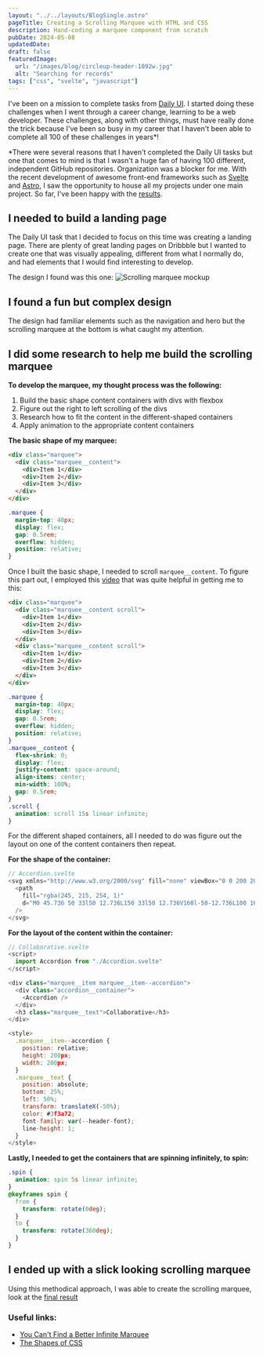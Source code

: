 ```yaml
---
layout: "../../layouts/BlogSingle.astro"
pageTitle: Creating a Scrolling Marquee with HTML and CSS
description: Hand-coding a marquee component from scratch
pubDate: 2024-05-08
updatedDate:
draft: false
featuredImage:
  url: "/images/blog/circleup-header-1092w.jpg"
  alt: "Searching for records"
tags: ["css", "svelte", "javascript"]
---
```


I've been on a mission to complete tasks from [Daily UI](https://www.dailyui.co/). I started doing these challenges when I went through a career change, learning to be a web developer. These challenges, along with other things, must have really done the trick because I've been so busy in my career that I haven't been able to complete all 100 of these challenges in years\*!

\*There were several reasons that I haven't completed the Daily UI tasks but one that comes to mind is that I wasn't a huge fan of having 100 different, independent GitHub repositories. Organization was a blocker for me. With the recent development of awesome front-end frameworks such as [Svelte](https://svelte.dev/) and [Astro](https://astro.build/), I saw the opportunity to house all my projects under one main project. So far, I've been happy with the [results](https://uilab.netlify.app/).

## I needed to build a landing page

The Daily UI task that I decided to focus on this time was creating a landing page. There are plenty of great landing pages on Dribbble but I wanted to create one that was visually appealing, different from what I normally do, and had elements that I would find interesting to develop.

The design I found was this one:
![Scrolling marquee mockup](/images/blog/circleup-original-preview.gif)

## I found a fun but complex design

The design had familiar elements such as the navigation and hero but the scrolling marquee at the bottom is what caught my attention.

## I did some research to help me build the scrolling marquee

**To develop the marquee, my thought process was the following:**

1. Build the basic shape content containers with divs with flexbox
2. Figure out the right to left scrolling of the divs
3. Research how to fit the content in the different-shaped containers
4. Apply animation to the appropriate content containers

**The basic shape of my marquee:**

```html
<div class="marquee">
  <div class="marquee__content">
    <div>Item 1</div>
    <div>Item 2</div>
    <div>Item 3</div>
  </div>
</div>
```

```css
.marquee {
  margin-top: 40px;
  display: flex;
  gap: 0.5rem;
  overflow: hidden;
  position: relative;
}
```

Once I built the basic shape, I needed to scroll `marquee__content`. To figure this part out, I employed this [video](https://www.youtube.com/watch?v=ZMCNin2VjxU) that was quite helpful in getting me to this:

```html
<div class="marquee">
  <div class="marquee__content scroll">
    <div>Item 1</div>
    <div>Item 2</div>
    <div>Item 3</div>
  </div>
  <div class="marquee__content scroll">
    <div>Item 1</div>
    <div>Item 2</div>
    <div>Item 3</div>
  </div>
</div>
```

```css
.marquee {
  margin-top: 40px;
  display: flex;
  gap: 0.5rem;
  overflow: hidden;
  position: relative;
}
.marquee__content {
  flex-shrink: 0;
  display: flex;
  justify-content: space-around;
  align-items: center;
  min-width: 100%;
  gap: 0.5rem;
}
.scroll {
  animation: scroll 15s linear infinite;
}
```

For the different shaped containers, all I needed to do was figure out the layout on one of the content containers then repeat.

**For the shape of the container:**

```js
// Accordion.svelte
<svg xmlns="http://www.w3.org/2000/svg" fill="none" viewBox="0 0 200 200">
  <path
    fill="rgba(245, 215, 254, 1)"
    d="M0 45.736 50 33l50 12.736L150 33l50 12.736V168l-50-12.736L100 168l-50-12.736L0 168V45.736Z"
  />
</svg>
```

**For the layout of the content within the container:**

```js
// Collaborative.svelte
<script>
  import Accordion from "./Accordion.svelte"
</script>

<div class="marquee__item marquee__item--accordion">
  <div class="accordion__container">
    <Accordion />
  </div>
  <h3 class="marquee__text">Collaborative</h3>
</div>

<style>
  .marquee__item--accordion {
    position: relative;
    height: 200px;
    width: 200px;
  }
  .marquee__text {
    position: absolute;
    bottom: 25%;
    left: 50%;
    transform: translateX(-50%);
    color: #3f3a72;
    font-family: var(--header-font);
    line-height: 1;
  }
</style>
```

**Lastly, I needed to get the containers that are spinning infinitely, to spin:**

```css
.spin {
  animation: spin 5s linear infinite;
}
@keyframes spin {
  from {
    transform: rotate(0deg);
  }
  to {
    transform: rotate(360deg);
  }
}
```

## I ended up with a slick looking scrolling marquee

Using this methodical approach, I was able to create the scrolling marquee, look at the [final result](https://uilab.netlify.app/03-landing-page)

### Useful links:

- [You Can't Find a Better Infinite Marquee](https://www.youtube.com/watch?v=ZMCNin2VjxU)
- [The Shapes of CSS](https://css-tricks.com/the-shapes-of-css/)
